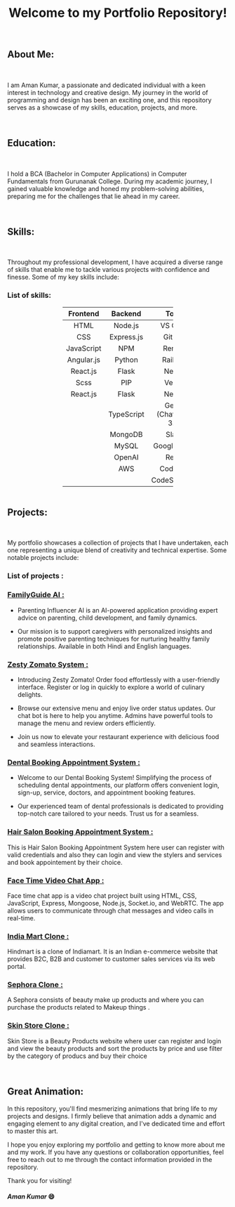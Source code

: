 <h1 align="center">Welcome to my Portfolio Repository!</h1>

<br>

## About Me:

<br>

I am Aman Kumar, a passionate and dedicated individual with a keen interest in technology and creative design. My journey in the world of programming and design has been an exciting one, and this repository serves as a showcase of my skills, education, projects, and more.

<br>

## Education:

<br>

I hold a BCA (Bachelor in Computer Applications) in Computer Fundamentals from Gurunanak College. During my academic journey, I gained valuable knowledge and honed my problem-solving abilities, preparing me for the challenges that lie ahead in my career.

<br>

## Skills:

<br>

Throughout my professional development, I have acquired a diverse range of skills that enable me to tackle various projects with confidence and finesse. Some of my key skills include:


### List of skills: 

<table style="margin:auto;width:50%;text-align:center">
    <thead >
        <tr>
            <th style="text-align:center"><strong>Frontend</strong></th>
            <th style="text-align:center"><strong>Backend</strong></th>
            <th style="text-align:center"><strong>Tools</strong></th>
        </tr>
    </thead>
    <tbody>
        <tr>
            <td>HTML</td>
            <td>Node.js</td>
            <td>VS Code</td>
        </tr>
        <tr>
            <td>CSS</td>
            <td>Express.js</td>
            <td>GitHub</td>
        </tr>
        <tr>
            <td>JavaScript</td>
            <td>NPM</td>
            <td>Render</td>
        </tr>
        <tr>
            <td>Angular.js</td>
            <td>Python</td>
            <td>Railway</td>
        </tr>
        <tr>
            <td>React.js</td>
            <td>Flask</td>
            <td>Netlify</td>
        </tr>
        <tr>
            <td>Scss</td>
            <td>PIP</td>
            <td>Vercel</td>
        </tr>
        <tr>
            <td>React.js</td>
            <td>Flask</td>
            <td>Netlify</td>
        </tr>
        <tr>
            <td></td>
            <td>TypeScript</td>
            <td>GenAI (ChatGPT-3.5)</td>
        </tr>
        <tr>
            <td></td>
            <td>MongoDB</td>
            <td>Slack</td>
        </tr>
        <tr>
            <td></td>
            <td>MySQL</td>
            <td>Google Drive</td>
        </tr>
        <tr>
            <td></td>
            <td>OpenAI</td>
            <td>Replit</td>
        </tr>
        <tr>
            <td></td>
            <td>AWS</td>
            <td>CodePen</td>
        </tr>
        <tr>
            <td></td>
            <td></td>
            <td>CodeSandBox</td>
        </tr>
    </tbody>
</table>

<br>

## Projects:

<br>

My portfolio showcases a collection of projects that I have undertaken, each one representing a unique blend of creativity and technical expertise. Some notable projects include:

### List of projects :  

<h3><a href="https://parenting-influencer-app.vercel.app/"><strong>FamilyGuide AI :</strong></a></h3> 

 - Parenting Influencer AI is an AI-powered application providing expert advice on parenting, child development, and family dynamics. 

 - Our mission is to support caregivers with personalized insights and promote positive parenting techniques for nurturing healthy family relationships. Available in both Hindi and English languages.

<h3><a href="https://zesty-zomato.netlify.app/"><strong>Zesty Zomato System :</strong></a></h3>

 - Introducing Zesty Zomato! Order food effortlessly with a user-friendly interface. Register or log in quickly to explore a world of culinary delights.

 - Browse our extensive menu and enjoy live order status updates. Our chat bot is here to help you anytime. Admins have powerful tools to manage the menu and review orders efficiently.

 - Join us now to elevate your restaurant experience with delicious food and seamless interactions.

<h3><a href="https://dentcare24x7.netlify.app/"><strong>Dental Booking Appointment System :</strong></a></h3> 

 - Welcome to our Dental Booking System! Simplifying the process of scheduling dental appointments, our platform offers convenient login, sign-up, service, doctors, and appointment booking features. 

 - Our experienced team of dental professionals is dedicated to providing top-notch care tailored to your needs. Trust us for a seamless.

<h3><a href="https://snipsandspikes.netlify.app/"><strong>Hair Salon Booking Appointment System :</strong></a></h3> 

This is Hair Salon Booking Appointment System here user can register with valid credentials and also they can login and view the stylers and services and book appointement by their choice.

<h3><a href="https://face-time-video.netlify.app/"><strong>Face Time Video Chat App :</strong></a></h3> 

Face time chat app is a video chat project built using HTML, CSS, JavaScript, Express, Mongoose, Node.js, Socket.io, and WebRTC. The app allows users to communicate through chat messages and video calls in real-time.

<h3><a href="https://hind-bazaar.netlify.app/"><strong>India Mart Clone :</strong></a></h3>

Hindmart is a clone of Indiamart. It is an Indian e-commerce website that provides B2C, B2B and customer to customer sales services via its web portal.

<h3><a href="https://c4ra-store.netlify.app/"><strong>Sephora Clone :</strong></a></h3>

A Sephora consists of beauty make up products and where you can purchase the products related to Makeup things .

<h3><a href="https://skin-tuner.netlify.app/"><strong>Skin Store Clone :</strong></a></h3> 

Skin Store is a Beauty Products website where user can register and login and view the beauty products and sort the products by price and use filter by the category of producs and buy their choice

<br>

## Great Animation:

In this repository, you'll find mesmerizing animations that bring life to my projects and designs. I firmly believe that animation adds a dynamic and engaging element to any digital creation, and I've dedicated time and effort to master this art.

I hope you enjoy exploring my portfolio and getting to know more about me and my work. If you have any questions or collaboration opportunities, feel free to reach out to me through the contact information provided in the repository.

Thank you for visiting!

<h4><i>Aman Kumar </i>😄</h4>